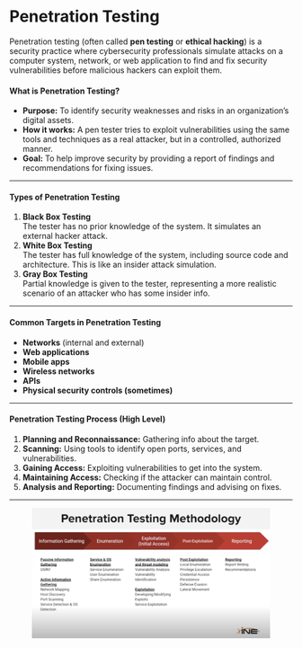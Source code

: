 # Penetration Testing

Penetration testing (often called **pen testing** or **ethical hacking**) is a security practice where cybersecurity professionals simulate attacks on a computer system, network, or web application to find and fix security vulnerabilities before malicious hackers can exploit them.

#### What is Penetration Testing?

* **Purpose:** To identify security weaknesses and risks in an organization’s digital assets.
* **How it works:** A pen tester tries to exploit vulnerabilities using the same tools and techniques as a real attacker, but in a controlled, authorized manner.
* **Goal:** To help improve security by providing a report of findings and recommendations for fixing issues.

***

#### Types of Penetration Testing

1. **Black Box Testing**\
   The tester has no prior knowledge of the system. It simulates an external hacker attack.
2. **White Box Testing**\
   The tester has full knowledge of the system, including source code and architecture. This is like an insider attack simulation.
3. **Gray Box Testing**\
   Partial knowledge is given to the tester, representing a more realistic scenario of an attacker who has some insider info.

***

#### Common Targets in Penetration Testing

* **Networks** (internal and external)
* **Web applications**
* **Mobile apps**
* **Wireless networks**
* **APIs**
* **Physical security controls (sometimes)**

***

#### Penetration Testing Process (High Level)

1. **Planning and Reconnaissance:** Gathering info about the target.
2. **Scanning:** Using tools to identify open ports, services, and vulnerabilities.
3. **Gaining Access:** Exploiting vulnerabilities to get into the system.
4. **Maintaining Access:** Checking if the attacker can maintain control.
5. **Analysis and Reporting:** Documenting findings and advising on fixes.

***

<figure><img src="../../.gitbook/assets/image (3) (1) (1).png" alt=""><figcaption></figcaption></figure>
